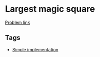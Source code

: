 # Largest magic square

[Problem link](https://leetcode.com/problems/largest-magic-square)

## Tags

* [Simple implementation](/README.md#Simple_implementation)
